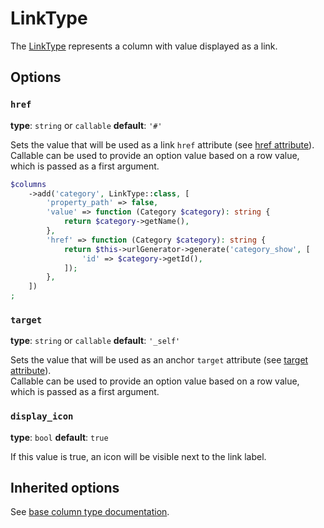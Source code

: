 # LinkType

The [LinkType](https://github.com/Kreyu/data-table-bundle/blob/main/src/Column/Type/LinkType.php) represents a column with value displayed as a link.

## Options

### `href`

**type**: `string` or `callable` **default**: `'#'`

Sets the value that will be used as a link `href` attribute (see [href attribute](https://developer.mozilla.org/en-US/docs/Web/HTML/Element/a#attr-href)).  
Callable can be used to provide an option value based on a row value, which is passed as a first argument.

```php
$columns
    ->add('category', LinkType::class, [
        'property_path' => false,
        'value' => function (Category $category): string {
            return $category->getName(),
        },
        'href' => function (Category $category): string {
            return $this->urlGenerator->generate('category_show', [
                'id' => $category->getId(),
            ]);
        },
    ])
;
```

### `target`

**type**: `string` or `callable` **default**: `'_self'`

Sets the value that will be used as an anchor `target` attribute (see [target attribute](https://developer.mozilla.org/en-US/docs/Web/HTML/Element/a#attr-target)).  
Callable can be used to provide an option value based on a row value, which is passed as a first argument.

### `display_icon`

**type**: `bool` **default**: `true`

If this value is true, an icon will be visible next to the link label.

## Inherited options

See [base column type documentation](column.md).
